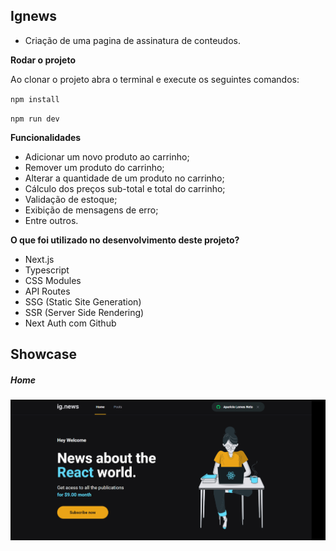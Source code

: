 
## Ignews
- Criação de uma pagina de assinatura de conteudos.

**Rodar o projeto**

Ao clonar o projeto abra o terminal e execute os seguintes comandos:

`npm install`

`npm run dev`

**Funcionalidades**

- Adicionar um novo produto ao carrinho;
- Remover um produto do carrinho;
- Alterar a quantidade de um produto no carrinho;
- Cálculo dos preços sub-total e total do carrinho;
- Validação de estoque;
- Exibição de mensagens de erro;
- Entre outros.

**O que foi utilizado no desenvolvimento deste projeto?**

- Next.js
- Typescript
- CSS Modules
- API Routes
- SSG (Static Site Generation)
- SSR (Server Side Rendering)
- Next Auth com Github

 
## Showcase

##### Home

<img align="center"  src="public/images/home.PNG" />

